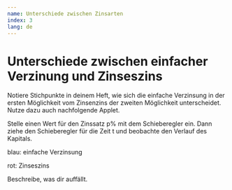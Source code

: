 ```yaml
---
name: Unterschiede zwischen Zinsarten
index: 3
lang: de
---
```


# Unterschiede zwischen einfacher Verzinung und Zinseszins

Notiere Stichpunkte in deinem Heft, wie sich die einfache Verzinsung in der ersten Möglichkeit vom Zinsenzins der zweiten Möglichkeit unterscheidet. Nutze dazu auch nachfolgende Applet.

Stelle einen Wert für den Zinssatz p% mit dem Schieberegler ein. Dann ziehe den Schieberegler für die Zeit t und beobachte den Verlauf des Kapitals.

blau: einfache Verzinsung

rot: Zinseszins

Beschreibe, was dir auffällt.

